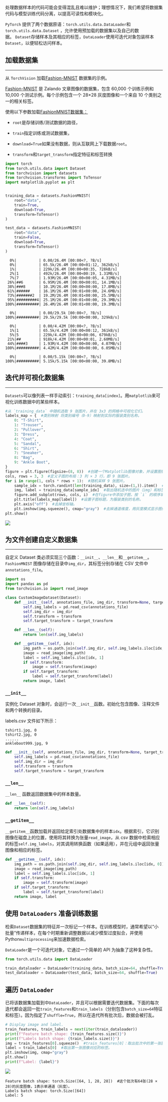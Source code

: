 处理数据样本的代码可能会变得混乱且难以维护；理想情况下，我们希望将数据集代码与模型训练代码分离，以提高可读性和模块化。

`PyTorch` 提供了两个数据原语：`torch.utils.data.DataLoader`和`torch.utils.data.Dataset` ，允许使用预加载的数据集以及自己的数据。 `Dataset`存储样本及其相应的标签，`DataLoader`使用可迭代对象包装样本`Dataset`，以便轻松访问样本。

## 加载数据集
***

从 `TorchVision` 加载[Fashion-MNIST](https://github.com/zalandoresearch/) 数据集的示例。

[Fashion-MNIST](https://github.com/zalandoresearch/) 是 Zalando 文章图像的数据集，包含 60,000 个训练示例和 10,000 个测试示例。每个示例包含一个 28×28 灰度图像和一个来自 10 个类别之一的相关标签。

使用以下参数加载[FashionMNIST数据集：](https://pytorch.org/vision/stable/datasets.html#fashion-mnist)

- `root`是存储训练/测试数据的路径，
    
- `train`指定训练或测试数据集，
    
- `download=True`如果没有数据，则从互联网上下载数据`root`。
    
- `transform`和`target_transform`指定特征和标签转换
  
```Python
import torch
from torch.utils.data import Dataset
from torchvision import datasets
from torchvision.transforms import ToTensor
import matplotlib.pyplot as plt


training_data = datasets.FashionMNIST(
    root="data",
    train=True,
    download=True,
    transform=ToTensor()
)

test_data = datasets.FashionMNIST(
    root="data",
    train=False,
    download=True,
    transform=ToTensor()
)
```

```Out
  0%|          | 0.00/26.4M [00:00<?, ?B/s]
  0%|          | 65.5k/26.4M [00:00<01:12, 362kB/s]
  1%|          | 229k/26.4M [00:00<00:35, 728kB/s]
  2%|1         | 492k/26.4M [00:00<00:19, 1.31MB/s]
  7%|7         | 1.93M/26.4M [00:00<00:05, 4.31MB/s]
 26%|##6       | 6.95M/26.4M [00:00<00:01, 14.1MB/s]
 38%|###8      | 10.1M/26.4M [00:00<00:00, 17.8MB/s]
 61%|######    | 16.1M/26.4M [00:01<00:00, 24.6MB/s]
 73%|#######2  | 19.2M/26.4M [00:01<00:00, 25.5MB/s]
 95%|#########4| 25.1M/26.4M [00:01<00:00, 29.3MB/s]
100%|##########| 26.4M/26.4M [00:01<00:00, 19.3MB/s]

  0%|          | 0.00/29.5k [00:00<?, ?B/s]
100%|##########| 29.5k/29.5k [00:00<00:00, 329kB/s]

  0%|          | 0.00/4.42M [00:00<?, ?B/s]
  1%|1         | 65.5k/4.42M [00:00<00:12, 361kB/s]
  5%|5         | 229k/4.42M [00:00<00:06, 679kB/s]
 21%|##        | 918k/4.42M [00:00<00:01, 2.60MB/s]
 44%|####3     | 1.93M/4.42M [00:00<00:00, 4.07MB/s]
100%|##########| 4.42M/4.42M [00:00<00:00, 6.05MB/s]

  0%|          | 0.00/5.15k [00:00<?, ?B/s]
100%|##########| 5.15k/5.15k [00:00<00:00, 39.8MB/s]
```

## 迭代并可视化数据集
***

`Datasets`可以像列表一样手动索引：`training_data[index]`。用`matplotlib`来可视化训练数据中的某些样本。

```Python
#从 `training_data` 中随机选取 9 张图片，并在 3x3 的网格中可视化它们。
labels_map = {  #类别映射 将类别编号（0-9）映射到实际的服装类别名称。
    0: "T-Shirt",
    1: "Trouser",
    2: "Pullover",
    3: "Dress",
    4: "Coat",
    5: "Sandal",
    6: "Shirt",
    7: "Sneaker",
    8: "Bag",
    9: "Ankle Boot",
}
figure = plt.figure(figsize=(8, 8))  #创建一个Matplotlib图像对象，并设置图像大小为 8×8 英寸。
cols, rows = 3, 3  #定义子图的布局：3 列 × 3 行，即 9 张图片。
for i in range(1, cols * rows + 1):  #随机采样 9 张图片。
    sample_idx = torch.randint(len(training_data), size=(1,)).item()  #随机选择一个样本索引。
    img, label = training_data[sample_idx]  #取出随机选中的图片（img）和标签（label）。
    figure.add_subplot(rows, cols, i)  #在figure中添加子图，按 `i` 的顺序填充3×3网格。
    plt.title(labels_map[label])  #设置子图标题，为服装类别的名称。
    plt.axis("off")  #去掉坐标轴。
    plt.imshow(img.squeeze(), cmap="gray")  #去掉通道维度，用灰度模式显示图像。
plt.show()
```

![](https://pytorch.org/tutorials/_images/sphx_glr_data_tutorial_001.png)

## 为文件创建自定义数据集
***

自定义 Dataset 类必须实现三个函数：`__init__`、`__len__`和`__getitem__`。
`FashionMNIST` 图像存储在目录中`img_dir`，其标签分别存储在 CSV 文件中`annotations_file`。

```Python
import os
import pandas as pd
from torchvision.io import read_image

class CustomImageDataset(Dataset):
    def __init__(self, annotations_file, img_dir, transform=None, target_transform=None):
        self.img_labels = pd.read_csv(annotations_file)
        self.img_dir = img_dir
        self.transform = transform
        self.target_transform = target_transform

    def __len__(self):
        return len(self.img_labels)

    def __getitem__(self, idx):
        img_path = os.path.join(self.img_dir, self.img_labels.iloc[idx, 0])
        image = read_image(img_path)
        label = self.img_labels.iloc[idx, 1]
        if self.transform:
            image = self.transform(image)
        if self.target_transform:
            label = self.target_transform(label)
        return image, label
```

### `__init__`

实例化 Dataset 对象时，会运行一次`__init__`函数。初始化包含图像、注释文件和两个转换的目录。

labels.csv 文件如下所示：

```csv
tshirt1.jpg, 0
tshirt2.jpg, 0
......
ankleboot999.jpg, 9
```

```Python
def __init__(self, annotations_file, img_dir, transform=None, target_transform=None):
    self.img_labels = pd.read_csv(annotations_file)
    self.img_dir = img_dir
    self.transform = transform
    self.target_transform = target_transform
```

### `__len__`

`__len__` 函数返回数据集中的样本数量。

```Python
def __len__(self):
    return len(self.img_labels)
```

### `__getitem__`

`__getitem__`函数加载并返回给定索引处数据集中的样本`idx`。根据索引，它识别图像在磁盘上的位置，使用将其转换为张量`read_image`，从 csv 数据中检索相应的标签`self.img_labels`，对其调用转换函数（如果适用），并在元组中返回张量图像和相应的标签。

```Python
def __getitem__(self, idx):
    img_path = os.path.join(self.img_dir, self.img_labels.iloc[idx, 0])
    image = read_image(img_path)
    label = self.img_labels.iloc[idx, 1]
    if self.transform:
        image = self.transform(image)
    if self.target_transform:
        label = self.target_transform(label)
    return image, label
```


## 使用 `DataLoaders` 准备训练数据

检索`Dataset`数据集的特征并一次标记一个样本。在训练模型时，通常希望以“小批量”传递样本，在每个时期重新调整数据以减少模型过度拟合，并使用 Python`multiprocessing`来加速数据检索。

`DataLoader`是一个可迭代对象，它通过一个简单的 API 为抽象了这种复杂性。

```Python
from torch.utils.data import DataLoader

train_dataloader = DataLoader(training_data, batch_size=64, shuffle=True)
test_dataloader = DataLoader(test_data, batch_size=64, shuffle=True)
```

## 遍历 `DataLoader`

已将该数据集加载到中`DataLoader`，并且可以根据需要迭代数据集。下面的每次迭代都会返回一批`train_features`和`train_labels`（分别包含`batch_size=64`特征和标签）。因为指定了`shuffle=True`，所以在迭代所有批次后，数据会被打乱。

```Python
# Display image and label.
train_features, train_labels = next(iter(train_dataloader))
print(f"Feature batch shape: {train_features.size()}")
print(f"Labels batch shape: {train_labels.size()}")
img = train_features[0].squeeze()  #train_features[0]：取出批次中的第一张图像。.squeeze()：去掉维度为1的通道维，变成(28, 28)，方便plt.imshow()显示。
label = train_labels[0]  #取出第一张图像对应的标签。
plt.imshow(img, cmap="gray")
plt.show()
print(f"Label: {label}")
```

![](https://pytorch.org/tutorials/_images/sphx_glr_data_tutorial_002.png)

```Out
Feature batch shape: torch.Size([64, 1, 28, 28])  #这个批次有64张(28 × 28)的灰度图像，1表示单通道（灰度）。
Labels batch shape: torch.Size([64])
Label: 5
```
